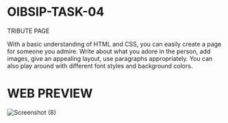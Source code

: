# OIBSIP-TASK-04
TRIBUTE PAGE

With a basic understanding of HTML and CSS, you can easily create a page for someone you admire. Write about what you adore in the person, add images, give an appealing layout, use paragraphs appropriately. You can also play around with different font styles and background colors.

 

# WEB PREVIEW
![Screenshot (8)](https://user-images.githubusercontent.com/115220300/204338201-4b4d5d0f-9fb8-4641-8239-0b3dbd16e775.png)
